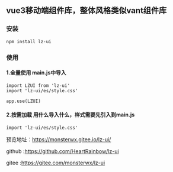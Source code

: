 ## vue3移动端组件库，整体风格类似vant组件库
### 安装

```
npm install lz-ui
```

### 使用

#### 1.全量使用 main.js中导入

```
import LZUI from 'lz-ui'
import 'lz-ui/es/style.css'

app.use(LZUI)
```

#### 2.按需加载 用什么导入什么，样式需要先引入到main.js

```
import 'lz-ui/es/style.css'
```

预览地址：https://monsterwx.gitee.io/lz-ui/

github :https://github.com/HeartRainbow/lz-ui

gitee :https://gitee.com/monsterwx/lz-ui